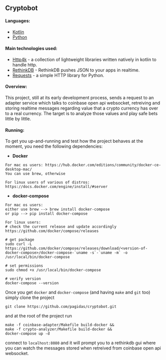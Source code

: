 ## Cryptobot

#### Languages:
- [Kotlin](https://kotlinlang.org/)
- [Python](https://www.python.org/)

#### Main technologies used:
- [Http4k](https://www.http4k.org/) - a collection of lightweight libraries written natively in kotlin to handle http.
- [RethinkDB](https://rethinkdb.com/) - RethinkDB pushes JSON to your apps in realtime.
- [Requests](https://requests.readthedocs.io/en/master/) - a simple HTTP library for Python.

#### Overview:
This project, still at its early development process, sends a request to an adapter service
which talks to coinbase open api websocket, retreiving and storing realtime messages regarding
value that a crypto currency has over to a real currency. The target is to analyze those values
and play safe bets little by little.

#### Running:

To get you up-and-running and test how the project behaves at the moment, you need the following dependencies:
 - **Docker**
 ```shell
 For mac os users: https://hub.docker.com/editions/community/docker-ce-desktop-mac/
 You can use brew, otherwise
 
 For linux users of various of distros: https://docs.docker.com/engine/install/#server
 ```
 
 - **docker-compose**
 ```shell
 For mac os users:
 either use brew --> brew install docker-compose
 or pip --> pip install docker-compose
 
 For linux users:
 # check the current release and update accordingly
 https://github.com/docker/compose/releases
 
 # get package
 sudo curl -L https://github.com/docker/compose/releases/download/<version-of-docker-compose>/docker-compose-`uname -s`-`uname -m` -o /usr/local/bin/docker-compose
 
 # set permissions
 sudo chmod +x /usr/local/bin/docker-compose
 
 # verify version
 docker-compose --version
 ```
 
 Once you get `docker` and `docker-compose` (and having `make` and `git` too) simply clone the project
 ```shell
 git clone https://github.com/pagidas/cryptobot.git
 ```
 and at the root of the project run
 ```shell
 make -f coinbase-adapter/Makefile build-docker && 
 make -f crypto-analyzer/Makefile build-docker && 
 docker-compose up -d
 ```
 connect to `localhost:8080` and it will prompt you to a rethinkdb gui where you can
 watch the messages stored when retreived from coinbase open api websocket.
